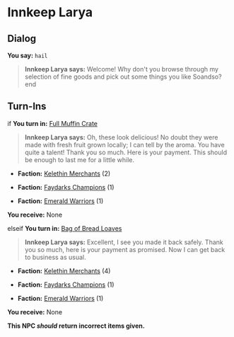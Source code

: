 # Innkeep Larya
## Dialog

**You say:** `hail`



>**Innkeep Larya says:** Welcome! Why don't you browse through my selection of fine goods and pick out some things you like Soandso?
end

## Turn-Ins





if **You turn in:** [Full Muffin Crate](/item/1839)


>**Innkeep Larya says:** Oh, these look delicious! No doubt they were made with fresh fruit grown locally; I can tell by the aroma. You have quite a talent! Thank you so much. Here is your payment. This should be enough to last me for a little while.


* __Faction:__ [Kelethin Merchants](/faction/276) (2)



* __Faction:__ [Faydarks Champions](/faction/246) (1)



* __Faction:__ [Emerald Warriors](/faction/326) (1)



 **You receive:** None 

elseif **You turn in:** [Bag of Bread Loaves](/item/1838)


>**Innkeep Larya says:** Excellent, I see you made it back safely. Thank you so much, here is your payment as promised. Now I can get back to business as usual.


* __Faction:__ [Kelethin Merchants](/faction/276) (4)



* __Faction:__ [Faydarks Champions](/faction/246) (1)



* __Faction:__ [Emerald Warriors](/faction/326) (1)



 **You receive:** None 

**This NPC *should* return incorrect items given.**
